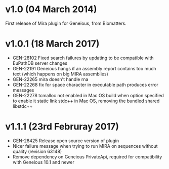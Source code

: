 # v1.0 (04 March 2014)
First release of Mira plugin for Geneious, from Biomatters.

# v1.0.1 (18 March 2017)
- GEN-28102 Fixed search failures by updating to be compatible with EuPathDB server changes
-  GEN-22191 Geneious hangs if an assembly report contains too much text (which happens on big MIRA assemblies)
-  GEN-22265 mira doesn't handle rna
-  GEN-22268 fix for space character in executable path produces error messages
-  GEN-22278 tcmalloc not enabled in Mac OS build when option specified to enable it
             static link stdc++ in Mac OS, removing the bundled shared libstdc++

# v1.1.1 (23rd Februray 2017)
-  GEN-28425 Release open source version of plugin
-  Nicer failure message when trying to run MIRA on sequences without quality (revision 63148)
-  Remove dependency on Geneious PrivateApi, required for compatibility with Geneious 10.1 and newer
